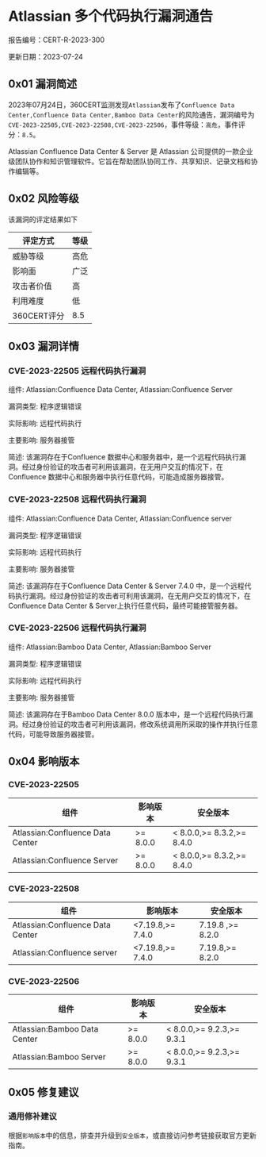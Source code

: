 # Atlassian 多个代码执行漏洞通告

报告编号：CERT-R-2023-300

更新日期：2023-07-24

## 0x01  漏洞简述

2023年07月24日，360CERT监测发现`Atlassian`发布了`Confluence Data Center,Confluence Data Center,Bamboo Data Center`的风险通告，漏洞编号为`CVE-2023-22505,CVE-2023-22508,CVE-2023-22506`，事件等级：`高危`，事件评分：`8.5`。

Atlassian Confluence Data Center & Server 是 Atlassian 公司提供的一款企业级团队协作和知识管理软件。它旨在帮助团队协同工作、共享知识、记录文档和协作编辑等。

## 0x02  风险等级

该漏洞的评定结果如下

| 评定方式    | 等级 |
| ----------- | ---- |
| 威胁等级    | 高危 |
| 影响面      | 广泛 |
| 攻击者价值  | 高   |
| 利用难度    | 低   |
| 360CERT评分 | 8.5  |

## 0x03  漏洞详情

### CVE-2023-22505 远程代码执行漏洞

组件: Atlassian:Confluence Data Center, Atlassian:Confluence Server

漏洞类型: 程序逻辑错误

实际影响: 远程代码执行

主要影响: 服务器接管

简述: 该漏洞存在于Confluence 数据中心和服务器中，是一个远程代码执行漏洞。经过身份验证的攻击者可利用该漏洞，在无用户交互的情况下，在Confluence 数据中心和服务器中执行任意代码，可能造成服务器接管。

### CVE-2023-22508 远程代码执行漏洞

组件: Atlassian:Confluence Data Center, Atlassian:Confluence server

漏洞类型: 程序逻辑错误

实际影响: 远程代码执行

主要影响: 服务器接管

简述: 该漏洞存在于Confluence Data Center & Server 7.4.0 中，是一个远程代码执行漏洞。经过身份验证的攻击者可利用该漏洞，在无用户交互的情况下，在Confluence Data Center & Server上执行任意代码，最终可能接管服务器。

### CVE-2023-22506 远程代码执行漏洞

组件: Atlassian:Bamboo Data Center, Atlassian:Bamboo Server

漏洞类型: 程序逻辑错误

实际影响: 远程代码执行

主要影响: 服务器接管

简述: 该漏洞存在于Bamboo Data Center 8.0.0 版本中，是一个远程代码执行漏洞。经过身份验证的攻击者可利用该漏洞，修改系统调用所采取的操作并执行任意代码，可能导致服务器接管。

## 0x04  影响版本

### CVE-2023-22505

| 组件                             | 影响版本 | 安全版本                  |
| -------------------------------- | -------- | ------------------------- |
| Atlassian:Confluence Data Center | >= 8.0.0 | < 8.0.0,>= 8.3.2,>= 8.4.0 |
| Atlassian:Confluence Server      | >= 8.0.0 | < 8.0.0,>= 8.3.2,>= 8.4.0 |

### CVE-2023-22508

| 组件                             | 影响版本         | 安全版本         |
| -------------------------------- | ---------------- | ---------------- |
| Atlassian:Confluence Data Center | <7.19.8,>= 7.4.0 | 7.19.8 ,>= 8.2.0 |
| Atlassian:Confluence server      | <7.19.8,>= 7.4.0 | 7.19.8,>= 8.2.0  |

### CVE-2023-22506

| 组件                         | 影响版本 | 安全版本                  |
| ---------------------------- | -------- | ------------------------- |
| Atlassian:Bamboo Data Center | >= 8.0.0 | < 8.0.0,>= 9.2.3,>= 9.3.1 |
| Atlassian:Bamboo Server      | >= 8.0.0 | < 8.0.0,>= 9.2.3,>= 9.3.1 |

## 0x05  修复建议

### 通用修补建议

根据`影响版本`中的信息，排查并升级到`安全版本`，或直接访问参考链接获取官方更新指南。